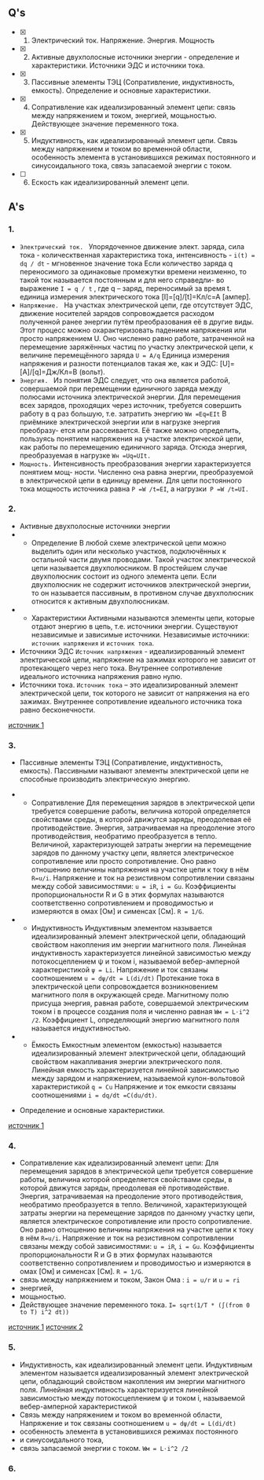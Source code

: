 ## Q's

- [x] 1. Электрический ток. Напряжение. Энергия. Мощность
- [x] 2. Активные двухполосные источники энергии - определение и характеристики. Источники ЭДС и источники тока.
- [x] 3. Пассивные элементы ТЭЦ (Сопративление, индуктивность, емкость). Определение и основные характеристики.
- [x] 4. Сопративление как идеализированный элемент цепи: связь между напряжением и током, энергией, мощьностью. Действующее значение переменного тока.
- [x] 5. Индуктивность, как идеализированный элемент цепи. Связь между напряжением и током во временной области, особенность элемента в установившихся режимах постоянного и синусоидального тока, связь запасаемой энергии с током.
- [ ] 6. Ескость как идеализированный элемент цепи.

## A's

### 1.
- `Электрический ток. `
  Упорядоченное движение элект. заряда, сила тока - колическтвенная характеристика тока, интенсивность - `i(t) = dq / dt` - мгновенное значение тока
  Если количество заряда q переносимого за одинаковые промежутки времени неизменно, то такой ток называется постоянным и для него справедли- во выражение `I = q / t` , где q – заряд, переносимый за время t.
  единица измерения электрического тока [I]=[q]/[t]=Кл/с=А [ампер].
- `Напряжение. `
На участках электрической цепи, где отсутствует ЭДС, движение носителей зарядов сопровождается расходом полученной ранее энергии путём преобразования её в другие виды. Этот процесс можно охарактеризовать падением напряжения или просто напряжением U. Оно численно равно работе, затраченной на перемещение заряжённых частиц по участку электрической цепи, к величине перемещённого заряда `U = A/q`
Единица измерения напряжения и разности потенциалов такая же, как и ЭДС: [U]=[A]/[q]=Дж/Кл=В (вольт).
- `Энергия. `
Из понятия ЭДС следует, что она является работой, совершаемой при перемещении единичного заряда между полюсами источника электрической энергии. Для перемещения всех зарядов, проходящих через источник, требуется совершить работу в q раз большую, т.е. затратить энергию
` Wи =Eq=EIt ` В приёмнике электрической энергии или в нагрузке энергия преобразу- ется или рассеивается. Её также можно определить, пользуясь понятием напряжения на участке электрической цепи, как работы по перемещению единичного заряда. Отсюда энергия, преобразуемая в нагрузке `Wн =Uq=UIt.`
- `Мощность.`
Интенсивность преобразования энергии характеризуется понятием мощ- ности. Численно она равна энергии, преобразуемой в электрической цепи в единицу времени. Для цепи постоянного тока мощность источника равна `P =W /t=EI`, а нагрузки` P =W /t=UI.`

### 2. 
- Активные двухполосные источники энергии
- - Определение
В любой схеме электрической цепи можно выделить один или несколько участков, подключённых к остальной части двумя проводами.
Такой участок электрической цепи называется двухполюсником. В простейшем случае двухполюсник состоит из одного элемента цепи. 
Если двухполюсник не содержит источников электрической энергии, то он называется пассивным, в противном случае двухполюсник относится к активным двухполюсникам.
- - Характеристики
Активными называются элементы цепи, которые отдают энергию в цепь, т.е. источники энергии. Существуют независимые и зависимые 
источники. Независимые источники: `источник напряжения` и `источник тока`.
- Источники ЭДС
`Источник напряжения` - идеализированный элемент электрической цепи, напряжение на зажимах которого не зависит от протекающего через него тока.
Внутреннее сопротивление идеального источника напряжения равно нулю.
- Источники тока.
`Источник тока` – это идеализированный элемент электрической цепи, ток которого не зависит от напряжения на его зажимах.
Внутреннее сопротивление идеального источника тока равно бесконечности.

[источник 1](http://electricalschool.info/spravochnik/electroteh/807-passivnye-i-aktivnye-jelementy.html)

### 3. 
- Пассивные элементы ТЭЦ (Сопративление, индуктивность, емкость). 
Пассивными называют элементы электрической цепи не способные производить электрическую энергию.
- - Сопративление
Для перемещения зарядов в электрической цепи требуется совершение работы, величина которой определяется свойствами среды, в 
которой движутся заряды, преодолевая её противодействие. Энергия, затрачиваемая на преодоление этого противодействия, 
необратимо преобразуется в тепло. Величиной, характеризующей затраты энергии на перемещение зарядов по данному участку 
цепи, является электрическое сопротивление или просто сопротивление. Оно равно отношению величины напряжения на участке цепи
к току в нём `R=u/i`.
Напряжение и ток на резистивном сопротивлении связаны между собой зависимостями: `u = iR`, `i = Gu`. Коэффициенты 
пропорциональности R и G в этих формулах называются соответственно сопротивлением и проводимостью и измеряются в омах [Ом] и
сименсах [См]. `R = 1/G`.

- - Индуктивность
Индуктивным элементом называется идеализированный элемент электрической цепи, обладающий свойством накопления им энергии магнитного поля.
Линейная индуктивность характеризуется линейной зависимостью между потокосцеплением ψ и током i, называемой вебер-амперной характеристикой 
`ψ = Li`. Напряжение и ток связаны соотношением `u = dψ/dt = L(di/dt)`
Протекание тока в электрической цепи сопровождается возникновением магнитного поля в окружающей среде. Магнитному полю присуща 
энергия, равная работе, совершаемой электрическим током i в процессе создания поля
и численно равная `Wм = L⋅i^2 /2`. Коэффициент L, определяющий энергию магнитного поля называется индуктивностью.

- - Ёмкость
Емкостным элементом (емкостью) называется идеализированный элемент электрической цепи, обладающий свойством накапливания 
энергии электрического поля.
Линейная емкость характеризуется линейной зависимостью между зарядом и напряжением, называемой кулон-вольтовой 
характеристикой `q = Cu`
Напряжение и ток емкости связаны соотношениями `i = dq/dt =C(du/dt)`.
- Определение и основные характеристики.

[источник 1](http://electricalschool.info/spravochnik/electroteh/807-passivnye-i-aktivnye-jelementy.html)

### 4. 
- Сопративление как идеализированный элемент цепи: 
Для перемещения зарядов в электрической цепи требуется совершение работы, величина которой определяется свойствами среды, в 
которой движутся заряды, преодолевая её противодействие. Энергия, затрачиваемая на преодоление этого противодействия, 
необратимо преобразуется в тепло. Величиной, характеризующей затраты энергии на перемещение зарядов по данному участку 
цепи, является электрическое сопротивление или просто сопротивление. Оно равно отношению величины напряжения на участке цепи
к току в нём `R=u/i`.
Напряжение и ток на резистивном сопротивлении связаны между собой зависимостями: `u = iR`, `i = Gu`. Коэффициенты 
пропорциональности R и G в этих формулах называются соответственно сопротивлением и проводимостью и измеряются в омах [Ом] и
сименсах [См]. `R = 1/G`.
- связь между напряжением и током, 
Закон Ома : `i = u/r` и `u = ri`
- энергией, 
- мощьностью. 
- Действующее значение переменного тока. 
`I= sqrt(1/T * (∫(from 0 to T) i^2 dt))`

[источник 1](http://electricalschool.info/spravochnik/electroteh/807-passivnye-i-aktivnye-jelementy.html)
[источник 2](http://model.exponenta.ru/electro/0022.htm)

### 5. 
- Индуктивность, как идеализированный элемент цепи. 
Индуктивным элементом называется идеализированный элемент электрической цепи, обладающий свойством накопления им энергии магнитного поля.
Линейная индуктивность характеризуется линейной зависимостью между потокосцеплением ψ и током i, называемой вебер-амперной характеристикой 
- Связь между напряжением и током во временной области, 
Напряжение и ток связаны соотношением `u = dψ/dt = L(di/dt)`
- особенность элемента в установившихся режимах постоянного 
- и синусоидального тока, 
- связь запасаемой энергии с током.
`Wм = L⋅i^2 /2`

### 6.


